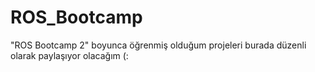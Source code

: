 # ROS_Bootcamp
"ROS Bootcamp 2" boyunca öğrenmiş olduğum projeleri burada düzenli olarak paylaşıyor olacağım (:
